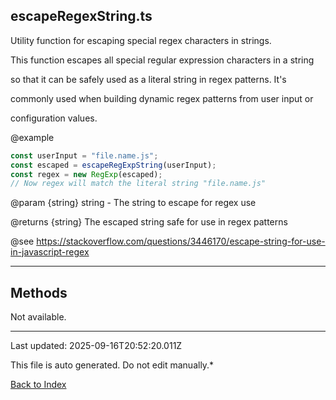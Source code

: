## escapeRegexString.ts





 Utility function for escaping special regex characters in strings.



 This function escapes all special regular expression characters in a string

 so that it can be safely used as a literal string in regex patterns. It's

 commonly used when building dynamic regex patterns from user input or

 configuration values.



 @example

 ```typescript
 const userInput = "file.name.js";
 const escaped = escapeRegExpString(userInput);
 const regex = new RegExp(escaped);
 // Now regex will match the literal string "file.name.js"
 ```


 @param {string} string - The string to escape for regex use

 @returns {string} The escaped string safe for use in regex patterns



 @see https://stackoverflow.com/questions/3446170/escape-string-for-use-in-javascript-regex

 



---



## Methods



Not available.



---



Last updated: 2025-09-16T20:52:20.011Z



This file is auto generated. Do not edit manually.*



[Back to Index](./index.md)